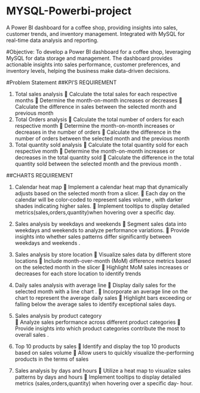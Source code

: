 # MYSQL-Powerbi-project
A Power BI dashboard for a coffee shop, providing insights into sales, customer trends, and inventory management. Integrated with MySQL for real-time data analysis and reporting.

#Objective:
To develop a Power BI dashboard for a coffee shop, leveraging MySQL for data storage and management. The dashboard provides actionable insights into sales performance, customer preferences, and inventory levels, helping the business make data-driven decisions.

#Problem Statement
##KPI’S REQUIREMENT 
1.	Total sales analysis
	Calculate the total sales for each respective months 
	Determine the month-on-month increases or decreases
	Calculate the difference in sales between the selected month and previous month 
2.	Total Orders analysis
	Calculate the total number of orders for each respective month 
	Determine the month-on-month increases or decreases in the number of orders 
	Calculate the difference in the number of orders between the selected month and the previous month 
3.	Total quantity sold analysis
	Calculate the total quantity sold for each respective month 
	Determine the month-on-month increases or decreases in the total quantity sold 
	Calculate the difference in the total quantity sold between the selected month and the previous month .

##CHARTS REQUIREMENT 
1.	Calendar heat map
	Implement a calendar heat map that dynamically adjusts based on the selected month from a slicer.
	Each day on the calendar will be color-coded to represent sales volume , with darker shades indicating higher sales.
	Implement tooltips to display detailed metrics(sales,orders,quantity)when hovering over a specific day.
2.	Sales analysis by weekdays and weekends
	Segment sales data into weekdays and weekends to analyze performance variations.
	Provide insights into whether sales patterns differ significantly between weekdays and weekends .
3.	Sales analysis by store location
	Visualize sales data by different store locations 
	Include month-over-month (MoM) difference metrics based on the selected month in the slicer
	Highlight MoM sales increases or decreases for each store location to identify trends 
4.	Daily sales analysis with average line 
	Display daily sales for the selected month with a line chart .
	Incorporate an average line on the chart to represent the average daily sales
	Highlight bars exceeding or falling below the average sales to identify exceptional sales days.

5.	Sales analysis by product category  
	Analyze sales performance across different product categories
	Provide insights into which product categories contribute the most to overall sales .
6.	Top 10 products by sales 
	Identify and display the top 10 products based on sales volume 
	Allow users to quickly visualize the-performing products in the terms of sales 
7.	Sales analysis by days and hours 
	Utilize a heat map to visualize sales patterns by days and hours
	Implement tooltips to display detailed metrics (sales,orders,quantity) when hovering over a specific day- hour.


